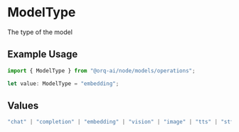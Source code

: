 # ModelType

The type of the model

## Example Usage

```typescript
import { ModelType } from "@orq-ai/node/models/operations";

let value: ModelType = "embedding";
```

## Values

```typescript
"chat" | "completion" | "embedding" | "vision" | "image" | "tts" | "stt" | "rerank" | "moderations"
```